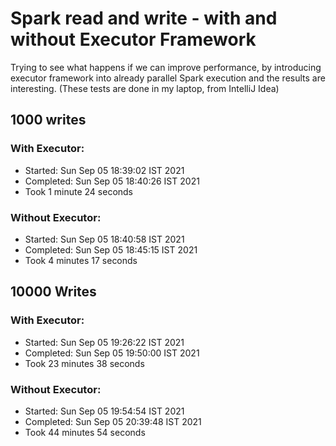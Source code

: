 # Spark read and write - with and without Executor Framework

Trying to see what happens if we can improve performance, by introducing executor framework into already parallel Spark execution and the results are interesting. (These tests are done in my laptop, from IntelliJ Idea)

## 1000 writes
### With Executor:
* Started: Sun Sep 05 18:39:02 IST 2021
* Completed: Sun Sep 05 18:40:26 IST 2021
* Took 1 minute 24 seconds

### Without Executor:
* Started: Sun Sep 05 18:40:58 IST 2021
* Completed: Sun Sep 05 18:45:15 IST 2021
* Took 4 minutes 17 seconds

## 10000 Writes

### With Executor:
* Started: Sun Sep 05 19:26:22 IST 2021
* Completed: Sun Sep 05 19:50:00 IST 2021
* Took 23 minutes 38 seconds

### Without Executor:
* Started: Sun Sep 05 19:54:54 IST 2021
* Completed: Sun Sep 05 20:39:48 IST 2021
* Took 44 minutes 54 seconds
